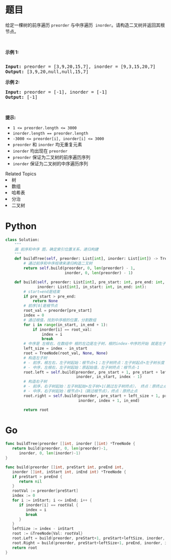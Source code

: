 # 题目
<p>给定一棵树的前序遍历 <code>preorder</code> 与中序遍历  <code>inorder</code>。请构造二叉树并返回其根节点。</p>

<p> </p>

<p><strong>示例 1:</strong></p>
<img alt="" src="https://assets.leetcode.com/uploads/2021/02/19/tree.jpg" />
<pre>
<strong>Input:</strong> preorder = [3,9,20,15,7], inorder = [9,3,15,20,7]
<strong>Output:</strong> [3,9,20,null,null,15,7]
</pre>

<p><strong>示例 2:</strong></p>

<pre>
<strong>Input:</strong> preorder = [-1], inorder = [-1]
<strong>Output:</strong> [-1]
</pre>

<p> </p>

<p><strong>提示:</strong></p>

<ul>
	<li><code>1 <= preorder.length <= 3000</code></li>
	<li><code>inorder.length == preorder.length</code></li>
	<li><code>-3000 <= preorder[i], inorder[i] <= 3000</code></li>
	<li><code>preorder</code> 和 <code>inorder</code> 均无重复元素</li>
	<li><code>inorder</code> 均出现在 <code>preorder</code></li>
	<li><code>preorder</code> 保证为二叉树的前序遍历序列</li>
	<li><code>inorder</code> 保证为二叉树的中序遍历序列</li>
</ul>
<div><div>Related Topics</div><div><li>树</li><li>数组</li><li>哈希表</li><li>分治</li><li>二叉树</li></div></div>

# Python

```python
class Solution:
    """
    画 前序和中序 图，确定索引位置关系，递归构建
    """
    def buildTree(self, preorder: List[int], inorder: List[int]) -> TreeNode:
        # 通过前序和中序规律来递归构造二叉树
        return self.build(preorder, 0, len(preorder) - 1,
                          inorder, 0, len(preorder) - 1)

    def build(self, preorder: List[int], pre_start: int, pre_end: int,
              inorder: List[int], in_start: int, in_end: int):
        # start=end是结束
        if pre_start > pre_end:
            return None
        # 前序[0]是根节点
        root_val = preorder[pre_start]
        index = 0
        # 通过根值，找到中序根的位置，分割数组
        for i in range(in_start, in_end + 1):
            if inorder[i] == root_val:
                index = i
                break
        # 中序是 左根右，在数组中 根的左边是左子树，根的index-中序的开始 就是左子树长度
        left_size = index - in_start
        root = TreeNode(root_val, None, None)
        # 构造左子树
        # - 前序，根左右，左子树起始：根节点+1；左子树终点：左子树起点+左子树长度
        # - 中序，左根右，左子树起始：原起始值，左子树终点：根节点-1
        root.left = self.build(preorder, pre_start + 1, pre_start + left_size,
                               inorder, in_start, index - 1)
        # 构造右子树
        # - 前序，右子树起始：左子树起始+左子树+1(跳过左子树终点）， 终点：原终止点
        # - 中序，右子树起始：根节点+1（跳过根节点），终点：原终止点
        root.right = self.build(preorder, pre_start + left_size + 1, pre_end,
                                inorder, index + 1, in_end)

        return root
```

# Go

```go
func buildTree(preorder []int, inorder []int) *TreeNode {
   return build(preorder, 0, len(preorder)-1,
      inorder, 0, len(inorder)-1)
}

func build(preorder []int, preStart int, preEnd int,
   inorder []int, inStart int, inEnd int) *TreeNode {
   if preStart > preEnd {
      return nil
   }
   rootVal := preorder[preStart]
   index := 0
   for i := inStart; i <= inEnd; i++ {
      if inorder[i] == rootVal {
         index = i
         break
      }
   }
   leftSize := index - inStart
   root := &TreeNode{Val: rootVal}
   root.Left = build(preorder, preStart+1, preStart+leftSize, inorder, inStart, index-1)
   root.Right = build(preorder, preStart+leftSize+1, preEnd, inorder, index+1, inEnd)
   return root
}
```